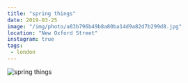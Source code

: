 ```yaml
---
title: "spring things"
date: 2019-03-25
image: "/img/photo/a83b796b49b8a80ba14d9a82d7b299d8.jpg"
location: "New Oxford Street"
instagram: true
tags:
 - london
---
```


![spring things](/img/photo/a83b796b49b8a80ba14d9a82d7b299d8.jpg)
